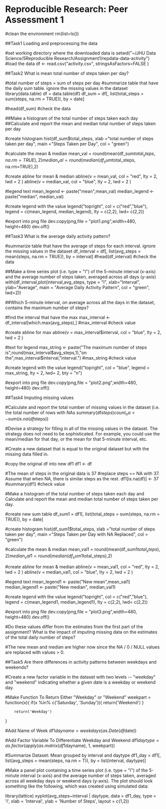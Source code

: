 # Reproducible Research: Peer Assessment 1

#clean the environment
rm(list=ls())

##Task1 Loading and preprocessing the data

#set working directory where the downloaded data is
setwd("~/JHU Data Science/5Reproducible Research/Assignment1/repdata-data-activity")
#load the data
df <- read.csv("activity.csv", stringsAsFactors=FALSE )


##Task2 What is mean total number of steps taken per day?

#total number of steps = sum of steps per day
#summarize table that have the daily sum table. ignore the missing values in the dataset
library(data.table)
df = data.table(df)
df_sum = df[, list(total_steps = sum(steps, na.rm = TRUE)), by = date]
    
#head(df_sum) #check the data

##Make a histogram of the total number of steps taken each day
##Calculate and report the mean and median total number of steps taken per day


#create histogram
hist(df_sum$total_steps, xlab ="total number of steps taken per day", main ="Steps Taken per Day", col = "green")

#calculate the mean & median
mean_val = round(mean(df_sum$total_steps, na.rm=TRUE),2)
median_val = round(median(df_sum$total_steps, na.rm=TRUE),2)

#create abline for mean & median
abline(v = mean_val, col = "red", lty = 2, lwd = 2 )
abline(v = median_val, col = "blue", lty = 2, lwd = 2 )

#legend text
mean_legend <- paste("mean",mean_val)
median_legend <- paste("median", median_val)

#create legend with the value
legend("topright", col = c("red","blue"), legend = c(mean_legend, median_legend),
      lty = c(2,2), lwd= c(2,2))

#export into png file
dev.copy(png,file = "plot1.png",width=480, height=480)
dev.off()

##Task3 What is the average daily activity pattern?

#summarize table that have the average of steps for each interval. ignore the missing values in the dataset
df_interval = df[, list(avg_steps = mean(steps, na.rm = TRUE)), 
                          by = interval]
#head(df_interval) #check the data


##Make a time series plot (i.e. type = "l") of the 5-minute interval (x-axis) and the average number of steps taken, averaged across all days (y-axis)
with(df_interval,plot(interval,avg_steps, type = "l", xlab="Interval", ylab="Average", 
    main = "Average Daily Activity Pattern", col = "green", lwd=2))

##Which 5-minute interval, on average across all the days in the dataset, contains the maximum number of steps?

#find the interval that have the max
max_interval <- df_interval[which.max(avg_steps),]
#max_interval #check value 

#create abline for max
abline(v = max_interval$interval, col = "blue", lty = 2, lwd = 2 )

#text for legend
max_string <- paste("The maximum number of steps is",round(max_interval$avg_steps,1),"on the",max_interval$interval,"interval.")
#max_string #check value

#create legend with the value
legend("topright", col = "blue", legend = max_string, lty = 2, lwd= 2, bty = "n")

#export into png file
dev.copy(png,file = "plot2.png",width=480, height=480)
dev.off()

##Task4 Imputing missing values

#Calculate and report the total number of missing values in the dataset (i.e. the total number of rows with NAs
summary(df$steps)
count_na <- sum(is.na(df$steps))

#Devise a strategy for filling in all of the missing values in the dataset. The strategy does not need to be sophisticated. For example, you could use the mean/median for that day, or the mean for that 5-minute interval, etc.

#Create a new dataset that is equal to the original dataset but with the missing data filled in.

#copy the original df into new df1
df1 <- df

#The mean of steps in the original data is 37
#replace steps == NA with 37. Assume that when NA, there is similar steps as the rest.
df1[is.na(df)] <- 37
#summary(df1) #check value

#Make a histogram of the total number of steps taken each day and Calculate and report the mean and median total number of steps taken per day. 

#create new sum table
df_sum1 = df1[, list(total_steps = sum(steps, na.rm = TRUE)), by = date]

#create histogram
hist(df_sum1$total_steps, xlab ="total number of steps taken per day", main ="Steps Taken per Day with NA Replaced", col = "green")

#calculate the mean & median
mean_val1 = round(mean(df_sum1$total_steps),2)
median_val1 = round(median(df_sum1$total_steps),2)

#create abline for mean & median
abline(v = mean_val1, col = "red", lty = 2, lwd = 2 )
abline(v = median_val1, col = "blue", lty = 2, lwd = 2 )

#legend text
mean_legend1 <- paste("New mean",mean_val1)
median_legend1 <- paste("New median", median_val1)

#create legend with the value
legend("topright", col = c("red","blue"), legend = c(mean_legend1, median_legend1),
      lty = c(2,2), lwd= c(2,2))

#export into png file
dev.copy(png,file = "plot3.png",width=480, height=480)
dev.off()


#Do these values differ from the estimates from the first part of the assignment? What is the impact of imputing missing data on the estimates of the total daily number of steps?

#The new mean and median are higher now since the NA / 0 / NULL values are replaced with values > 0.

##Task5 Are there differences in activity patterns between weekdays and weekends?

#Create a new factor variable in the dataset with two levels -- "weekday" and "weekend" indicating whether a given date is a weekday or weekend day.

#Make Function To Return Either "Weekday" or "Weekend"
weekpart = function(x){
        if(x %in% c('Saturday', 'Sunday')){
                return('Weekend')
        }

        return('Weekday')
}

#Add Name of Week
df1$dayname = weekdays(as.Date(df$date))

#Add Factor Variable To Differentiate Weekday and Weekend
df1$daytype = as.factor(apply(as.matrix(df1$dayname), 1, weekpart))

#Summarize Dataset: Mean grouped by interval and daytype
df1_day = df1[, list(avg_steps = mean(steps, na.rm = T)), 
                          by = list(interval, daytype)]

#Make a panel plot containing a time series plot (i.e. type = "l") of the 5-minute interval (x-axis) and the average number of steps taken, averaged across all weekday days or weekend days (y-axis). The plot should look something like the following, which was created using simulated data:

library(lattice)
xyplot(avg_steps~interval | daytype, data = df1_day,
      type = 'l',
      xlab = 'Interval',
      ylab = 'Number of Steps',
      layout = c(1,2))
